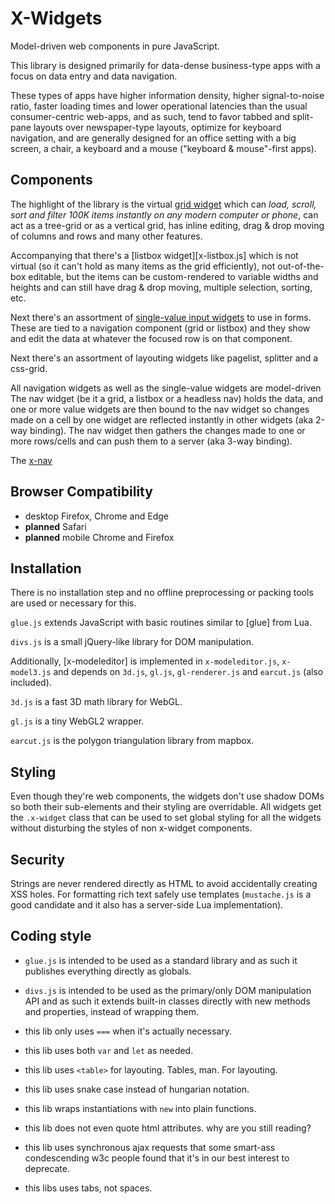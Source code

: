 
# X-Widgets

Model-driven web components in pure JavaScript.

This library is designed primarily for data-dense business-type apps
with a focus on data entry and data navigation.

These types of apps have higher information density, higher signal-to-noise
ratio, faster loading times and lower operational latencies than the usual
consumer-centric web-apps, and as such, tend to favor tabbed and split-pane
layouts over newspaper-type layouts, optimize for keyboard navigation,
and are generally designed for an office setting with a big screen, a chair,
a keyboard and a mouse ("keyboard & mouse"-first apps).

## Components

The highlight of the library is the virtual [grid widget][x-grid.js]
which can *load, scroll, sort and filter 100K items instantly on any modern
computer or phone*, can act as a tree-grid or as a vertical grid, has
inline editing, drag & drop moving of columns and rows and many other
features.

Accompanying that there's a [listbox widget][x-listbox.js] which is not
virtual (so it can't hold as many items as the grid efficiently),
not out-of-the-box editable, but the items can be custom-rendered to
variable widths and heights and can still have drag & drop moving,
multiple selection, sorting, etc.

Next there's an assortment of [single-value input widgets][x-input.js]
to use in forms. These are tied to a navigation component (grid or listbox)
and they show and edit the data at whatever the focused row is on that
component.

Next there's an assortment of layouting widgets like pagelist, splitter and
a css-grid.

All navigation widgets as well as the single-value widgets are model-driven
The nav widget (be it a grid, a listbox or a headless nav) holds the data,
and one or more value widgets are then bound to the nav widget so changes
made on a cell by one widget are reflected instantly in other widgets
(aka 2-way binding). The nav widget then gathers the changes made to one
or more rows/cells and can push them to a server (aka 3-way binding).

The [x-nav][x-nav.js]

## Browser Compatibility

* desktop Firefox, Chrome and Edge
* **planned** Safari
* **planned** mobile Chrome and Firefox

## Installation

There is no installation step and no offline preprocessing or packing tools
are used or necessary for this.

`glue.js` extends JavaScript with basic routines similar to [glue] from Lua.

`divs.js` is a small jQuery-like library for DOM manipulation.

Additionally, [x-modeleditor] is implemented in `x-modeleditor.js`,
`x-model3.js` and depends on `3d.js`, `gl.js`, `gl-renderer.js`
and `earcut.js` (also included).

`3d.js` is a fast 3D math library for WebGL.

`gl.js` is a tiny WebGL2 wrapper.

`earcut.js` is the polygon triangulation library from mapbox.

## Styling

Even though they're web components, the widgets don't use shadow DOMs so
both their sub-elements and their styling are overridable. All widgets
get the `.x-widget` class that can be used to set global styling for all
the widgets without disturbing the styles of non x-widget components.

## Security

Strings are never rendered directly as HTML to avoid accidentally creating
XSS holes. For formatting rich text safely use templates (`mustache.js` is
a good candidate and it also has a server-side Lua implementation).

## Coding style

* `glue.js` is intended to be used as a standard library and as such it
publishes everything directly as globals.
* `divs.js` is intended to be used as the primary/only DOM manipulation API
and as such it extends built-in classes directly with new methods and
properties, instead of wrapping them.

* this lib only uses `===` when it's actually necessary.
* this lib uses both `var` and `let` as needed.
* this lib uses `<table>` for layouting. Tables, man. For layouting.
* this lib uses snake case instead of hungarian notation.
* this lib wraps instantiations with `new` into plain functions.
* this lib does not even quote html attributes. why are you still reading?
* this lib uses synchronous ajax requests that some smart-ass condescending
w3c people found that it's in our best interest to deprecate.
* this libs uses tabs, not spaces.

[glue.js]:            ../www/glue.js
[divs.js]:            ../www/divs.js
[x-grid.js]:          ../www/x-grid.js
[x-nav.js]:           ../www/x-nav.js
[x-input.js]:         ../www/x-input.js
[3d.js]:              ../www/3d.js
[gl.js]:              ../www/gl.js
[gl-renderer.js]:     ../www/gl-renderer.js

